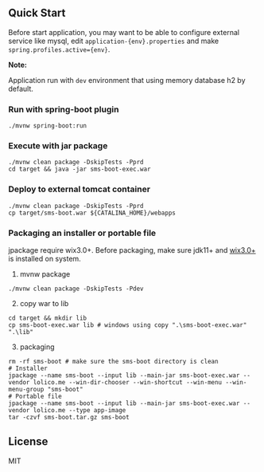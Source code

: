 ## Quick Start

Before start application, you may want to be able to configure external service like mysql, edit `application-{env}.properties` and make `spring.profiles.active={env}`.
 
**Note:**

Application run with `dev` environment that using memory database h2 by default.

### Run with spring-boot plugin

```shell script
./mvnw spring-boot:run
```

### Execute with jar package

```shell script
./mvnw clean package -DskipTests -Pprd
cd target && java -jar sms-boot-exec.war
```

### Deploy to external tomcat container

```shell script
./mvnw clean package -DskipTests -Pprd
cp target/sms-boot.war ${CATALINA_HOME}/webapps
```

### Packaging an installer or portable file

jpackage require wix3.0+. Before packaging, make sure jdk11+
and [wix3.0+](https://wixtoolset.org/releases/) is installed on system.

1. mvnw package

```shell
./mvnw clean package -DskipTests -Pdev
```

2. copy war to lib

```shell
cd target && mkdir lib
cp sms-boot-exec.war lib # windows using copy ".\sms-boot-exec.war" ".\lib"
```

3. packaging

```shell
rm -rf sms-boot # make sure the sms-boot directory is clean
# Installer
jpackage --name sms-boot --input lib --main-jar sms-boot-exec.war --vendor lolico.me --win-dir-chooser --win-shortcut --win-menu --win-menu-group "sms-boot"
# Portable file
jpackage --name sms-boot --input lib --main-jar sms-boot-exec.war --vendor lolico.me --type app-image
tar -czvf sms-boot.tar.gz sms-boot
```

## License

MIT
